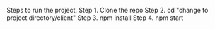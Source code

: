 Steps to run the project.
Step 1. Clone the repo
Step 2. cd "change to project directory/client"
Step 3. npm install
Step 4. npm start
